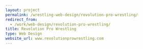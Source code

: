 ```yaml
---
layout: project
permalink: /wrestling-web-design/revolution-pro-wrestling/
redirect_from:
  - /work/web-design/revolution-pro-wrestling/
title: Revolution Pro Wrestling
type: Web Design
website_url: www.revolutionprowrestling.com
---
```

